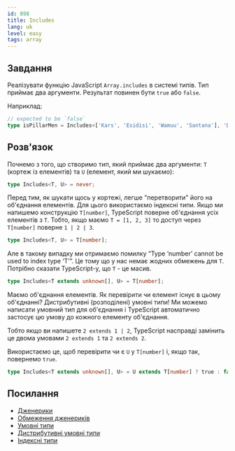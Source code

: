 ```yaml
---
id: 898
title: Includes
lang: uk
level: easy
tags: array
---
```


## Завдання

Реалізувати функцію JavaScript `Array.includes` в системі типів.
Тип приймає два аргументи.
Результат повинен бути `true` або `false`.

Наприклад:

```typescript
// expected to be `false`
type isPillarMen = Includes<['Kars', 'Esidisi', 'Wamuu', 'Santana'], 'Dio'>
```

## Розв'язок

Почнемо з того, що створимо тип, який приймає два аргументи: `T` (кортеж із елементів) та `U` (елемент, який ми шукаємо):

```typescript
type Includes<T, U> = never;
```

Перед тим, як шукати щось у кортежі, легше "перетворити" його на об'єднання елементів.
Для цього використаємо індексні типи.
Якщо ми напишемо конструкцію `T[number]`, TypeScript поверне об'єднання усіх елементів з `T`.
Тобто, якщо маємо `T = [1, 2, 3]` то доступ через `T[number]` поверне `1 | 2 | 3`.

```typescript
type Includes<T, U> = T[number];
```

Але в такому випадку ми отримаємо помилку “Type ‘number’ cannot be used to index type ‘T’”.
Це тому що у нас немає жодних обмежень для `T`.
Потрібно сказати TypeScript-у, що `T` - це масив.

```typescript
type Includes<T extends unknown[], U> = T[number];
```

Маємо об'єднання елементів.
Як перевірити чи елемент існує в цьому об'єднанні?
Дистрибутивні (розподілені) умовні типи!
Ми можемо написати умовний тип для об'єднання і TypeScript автоматично застосує цю умову до кожного елементу об'єднання.

Тобто якщо ви напишете `2 extends 1 | 2`, TypeScript насправді замінить це двома умовами `2 extends 1` та `2 extends 2`.

Використаємо це, щоб перевірити чи є `U` у `T[number]` і, якщо так, повернемо `true`.

```typescript
type Includes<T extends unknown[], U> = U extends T[number] ? true : false;
```

## Посилання

- [Дженерики](https://www.typescriptlang.org/docs/handbook/generics.html)
- [Обмеження дженериків](https://www.typescriptlang.org/docs/handbook/2/generics.html#generic-constraints)
- [Умовні типи](https://www.typescriptlang.org/docs/handbook/2/conditional-types.html)
- [Дистрибутивні умовні типи](https://www.typescriptlang.org/docs/handbook/2/conditional-types.html#distributive-conditional-types)
- [Індексні типи](https://www.typescriptlang.org/docs/handbook/2/indexed-access-types.html)
